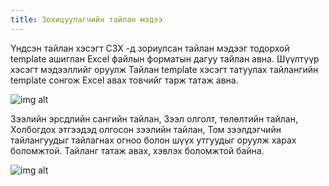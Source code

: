 ```yaml
---
title: Зохицуулагчийн тайлан мэдээ
---
```


Үндсэн тайлан хэсэгт СЗХ -д зориулсан тайлан мэдээг тодорхой template ашиглан Excel файлын форматын дагуу тайлан авна. Шүүлтүүр хэсэгт мэдээллийг оруулж Тайлан template хэсэгт татуулах тайлангийн template сонгож Excel авах товчийг тарж татаж авна. 


![img alt](/img/image-44.png)

Зээлийн эрсдлийн сангийн тайлан, Зээл олголт, төлөлтийн тайлан, Холбогдох этгээдэд олгосон зээлийн тайлан, Том зээлдэгчийн тайлангуудыг  тайлагнах огноо болон шүүх утгуудыг оруулж харах боломжтой.  Тайланг татаж авах, хэвлэх боломжтой байна.  
 
 
![img alt](/img/image-45.png)